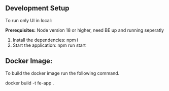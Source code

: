 
## Development Setup

To run only UI in local: 

**Prerequisites:** Node version 18 or higher, need BE up and running seperatly

1. Install the dependencies: npm i
2. Start the application: npm run start

## Docker Image:

To build the docker image run the following command.

docker build -t fe-app .
